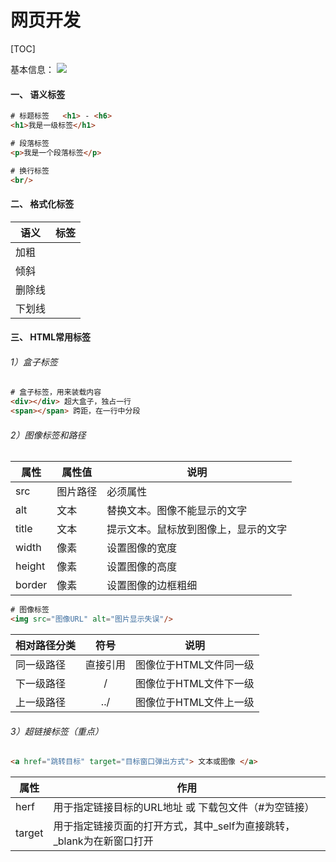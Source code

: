 # 网页开发

[TOC]

基本信息：
![](https://cdn.jsdelivr.net/gh/Mark-Zhangbinghan/python_learn-img@main/typora%E5%9B%BE%E5%BA%8A/202401222032849.png)

#### 一、 语义标签

```html
# 标题标签   <h1> - <h6> 
<h1>我是一级标签</h1>

# 段落标签 
<p>我是一个段落标签</p>

# 换行标签
<br/>
```

#### 二、 格式化标签

| 语义   | 标签              |
| ------ | ----------------- |
| 加粗   | <strong></strong> |
| 倾斜   | <em></em>         |
| 删除线 | <del></del>       |
| 下划线 | <ins></ins>       |

#### 三、 HTML常用标签

###### 1）盒子标签

```html
# 盒子标签，用来装载内容
<div></div> 超大盒子，独占一行
<span></span> 跨距，在一行中分段
```

###### 2）图像标签和路径

| 属性   | 属性值   | 说明                                 |
| ------ | -------- | ------------------------------------ |
| src    | 图片路径 | 必须属性                             |
| alt    | 文本     | 替换文本。图像不能显示的文字         |
| title  | 文本     | 提示文本。鼠标放到图像上，显示的文字 |
| width  | 像素     | 设置图像的宽度                       |
| height | 像素     | 设置图像的高度                       |
| border | 像素     | 设置图像的边框粗细                   |

```html
# 图像标签
<img src="图像URL" alt="图片显示失误"/>
```

| 相对路径分类 |   符号   | 说明                   |
| ------------ | :------: | ---------------------- |
| 同一级路径   | 直接引用 | 图像位于HTML文件同一级 |
| 下一级路径   |    /     | 图像位于HTML文件下一级 |
| 上一级路径   |   ../    | 图像位于HTML文件上一级 |

###### 3）超链接标签（重点）

```html
<a href="跳转目标" target="目标窗口弹出方式"> 文本或图像 </a>
```

| 属性   | 作用                                                         |
| ------ | ------------------------------------------------------------ |
| herf   | 用于指定链接目标的URL地址 或 下载包文件（#为空链接）         |
| target | 用于指定链接页面的打开方式，其中\_self为直接跳转，\_blank为在新窗口打开 |

